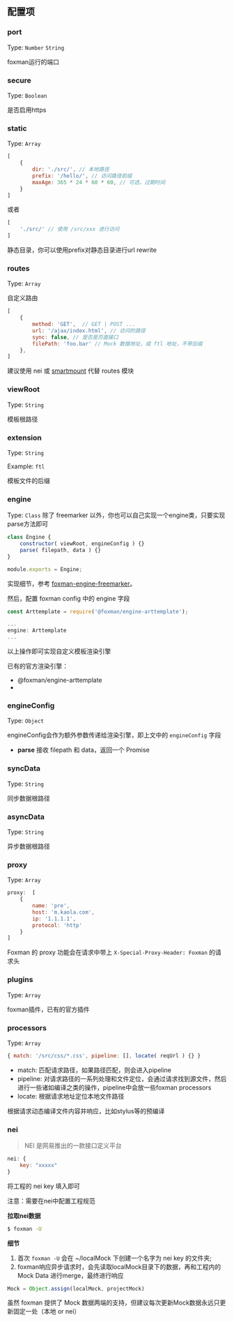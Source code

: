 ## 配置项

### port

Type: `Number` `String`

foxman运行的端口

### secure

Type: `Boolean`

是否启用https

### static

Type: `Array`

```js
[
    {
        dir: './src/', // 本地路径
        prefix: '/hello/', // 访问路径前缀 
        maxAge: 365 * 24 * 60 * 60, // 可选，过期时间
    }
]
```

或者

```js
[
    './src/' // 使用 /src/xxx 进行访问
]
```

静态目录，你可以使用prefix对静态目录进行url rewrite

### routes

Type: `Array`

自定义路由

```js
[
    {
        method: 'GET',  // GET | POST ...
        url: '/ajax/index.html', // 访问的路径
        sync: false, // 是否是页面接口
        filePath: 'foo.bar' // Mock 数据地址，或 ftl 地址，不带后缀
    },
]
```

建议使用 nei 或 [smartmount](../packages/foxman-plugin-smartmount) 代替 routes 模块

### viewRoot

Type: `String`

模板根路径

### extension

Type: `String`

Example: `ftl`

模板文件的后缀

### engine
Type: `Class`
除了 freemarker 以外，你也可以自己实现一个engine类，只要实现parse方法即可

```js
class Engine {
    constructor( viewRoot, engineConfig ) {}
    parse( filepath, data ) {}
}

module.exports = Engine;
```
实现细节，参考 [foxman-engine-freemarker](https://github.com/kaola-fed/foxman/tree/master/packages/foxman-engine-freemarker)。

然后，配置 foxman config 中的 engine 字段
```js
const Arttemplate = require('@foxman/engine-arttemplate');

...
engine: Arttemplate
...

```

以上操作即可实现自定义模板渲染引擎

已有的官方渲染引擎：
* @foxman/engine-arttemplate
* 

### engineConfig

Type: `Object`

engineConfig会作为额外参数传递给渲染引擎，即上文中的 `engineConfig` 字段

* **parse** 接收 filepath 和 data，返回一个 Promise

### syncData

Type: `String`

同步数据根路径

### asyncData

Type: `String`

异步数据根路径

### proxy

Type: `Array`

```js
proxy:  [
	{
		name: 'pre',
		host: 'm.kaola.com',
		ip: '1.1.1.1',
		protocol: 'http'
	}
]
```

Foxman 的 proxy 功能会在请求中带上 `X-Special-Proxy-Header: Foxman` 的请求头

### plugins

Type: `Array`

foxman插件，已有的官方插件

### processors

Type: `Array`

```js
{ match: '/src/css/*.css', pipeline: [], locate( reqUrl ) {} }
```

- match: 匹配请求路径，如果路径匹配，则会进入pipeline
- pipeline: 对请求路径的一系列处理和文件定位，会通过请求找到源文件，然后进行一些诸如编译之类的操作，pipeline中会放一些foxman processors
- locate: 根据请求地址定位本地文件路径

根据请求动态编译文件内容并响应，比如stylus等的预编译

### nei

> NEI 是网易推出的一款接口定义平台

```js
nei: {
    key: "xxxxx"
}
```

将工程的 nei key 填入即可

<p class="warning">
注意：需要在nei中配置工程规范
</p>

**拉取nei数据**
```bash
$ foxman -U
```

**细节**

1. 首次 `foxman -U` 会在 ~/localMock 下创建一个名字为 nei key 的文件夹;
2. foxman响应异步请求时，会先读取localMock目录下的数据，再和工程内的 Mock Data 进行merge，最终进行响应

```javascript
Mock = Object.assign(localMock, projectMock)
```

<p class="tip">
虽然 foxman 提供了 Mock 数据两端的支持，但建议每次更新Mock数据永远只更新固定一处（本地 or nei）
</p>
